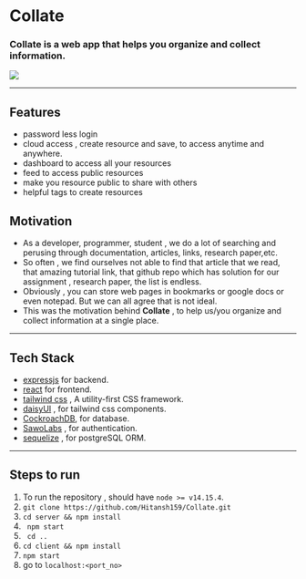 # Collate

### **Collate** is a web app that helps you organize and collect information. 
<img src = "https://cdn.discordapp.com/attachments/870368289602285591/904014963591483472/unknown.png">
<hr>

## Features

- password less login 
- cloud access , create resource and save, to access anytime and anywhere.
- dashboard to access all your resources
- feed to access public resources
- make you resource public to share with others 
- helpful tags to create resources 

## Motivation
- As a developer, programmer, student , we do a lot of searching and perusing through documentation, articles, links, research paper,etc.  
- So often , we find ourselves not able to find that article that we read, that amazing tutorial link, that github repo which has solution for our assignment , research paper, the list is endless.   
- Obviously , you can store web pages in bookmarks or google docs or even notepad. But we can all agree that is not ideal.  
- This was the motivation behind **Collate** , to help us/you organize and collect information at a single place. 

<hr>

## Tech Stack
- [expressjs](https://expressjs.com/) for backend.
- [react](https://reactjs.org/) for frontend.
- [tailwind css](https://tailwindcss.com/) , A utility-first CSS framework.
- [daisyUI](https://daisyui.com/) , for tailwind css components.
- [CockroachDB](https://www.cockroachlabs.com/), for database.
- [SawoLabs](https://sawolabs.com/) , for authentication.
- [sequelize](https://sequelize.org/) , for postgreSQL ORM.

<hr>

## Steps to run

1. To run the repository , should have ``` node >= v14.15.4 ```.
2. ``` git clone https://github.com/Hitansh159/Collate.git ```
3. ``` cd server && npm install ```
4. ``` npm start```
5. ``` cd ..```
6. ``` cd client && npm install ```
7. ``` npm start ```
8. go to ```localhost:<port_no>```



